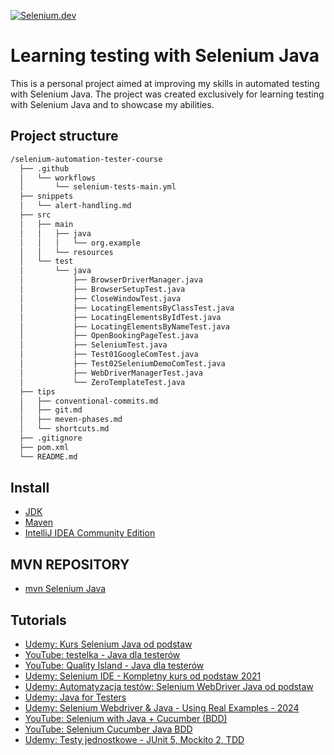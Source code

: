 [![Selenium.dev](https://img.shields.io/badge/Documantation-Selenium-43b02a.svg?logo=selenium)](https://www.selenium.dev/)

# Learning testing with Selenium Java
This is a personal project aimed at improving my skills in automated testing with Selenium Java. The project was created exclusively for learning testing with Selenium Java and to showcase my abilities.
## Project structure

```bash
/selenium-automation-tester-course
  ├── .github
  │   └── workflows
  │       └── selenium-tests-main.yml
  ├── snippets
  │   └── alert-handling.md
  ├── src
  │   ├── main
  │   │   ├── java
  │   │   │   └── org.example
  │   │   └── resources
  │   └── test
  │       └── java
  │           ├── BrowserDriverManager.java
  │           ├── BrowserSetupTest.java
  │           ├── CloseWindowTest.java
  │           ├── LocatingElementsByClassTest.java
  │           ├── LocatingElementsByIdTest.java
  │           ├── LocatingElementsByNameTest.java
  │           ├── OpenBookingPageTest.java
  │           ├── SeleniumTest.java
  │           ├── Test01GoogleComTest.java
  │           ├── Test02SeleniumDemoComTest.java
  │           ├── WebDriverManagerTest.java
  │           └── ZeroTemplateTest.java
  ├── tips
  │   ├── conventional-commits.md
  │   ├── git.md
  │   ├── meven-phases.md
  │   └── shortcuts.md
  ├── .gitignore
  ├── pom.xml
  └── README.md
  ```

## Install
- [JDK](https://www.oracle.com/pl/java/technologies/downloads/)
- [Maven](https://maven.apache.org/download.cgi)
- [IntelliJ IDEA Community Edition](https://www.jetbrains.com/idea/download/?section=windows)

## MVN REPOSITORY
- [mvn Selenium Java](https://mvnrepository.com/artifact/org.seleniumhq.selenium/selenium-java)

## Tutorials
- [Udemy: Kurs Selenium Java od podstaw](https://www.udemy.com/course/kurs-selenium-java)
- [YouTube: testelka - Java dla testerów](https://testelka.pl/kurs/java-dla-testerow/#lekcje)
- [YouTube: Quality Island - Java dla testerów](https://www.youtube.com/watch?v=PqRHjhNJ8jA&list=PLAoOkePoA0Pt1PN5JiPFI3RXbcw-zd2Mu&index=1)
- [Udemy: Selenium IDE - Kompletny kurs od podstaw 2021](https://www.udemy.com/course/selenium-ide-kompletny-kurs-od-podstaw)
- [Udemy: Automatyzacja testów: Selenium WebDriver Java od podstaw](https://www.udemy.com/course/automatyzacja-testow-selenium-webdriver-java-od-podstaw)
- [Udemy: Java for Testers](https://www.udemy.com/course/java-for-testers-dmitry)
- [Udemy: Selenium Webdriver & Java - Using Real Examples - 2024](https://www.udemy.com/course/selenium-webdriver-java-using-real-examples)
- [YouTube: Selenium with Java + Cucumber (BDD)](https://www.youtube.com/watch?v=d56lRIAwQEI&list=PLUDwpEzHYYLtHHyYv48HmWAbxsS-2iDNT)
- [YouTube: Selenium Cucumber Java BDD](https://www.youtube.com/watch?v=4e9vhX7ZuCw&list=PLhW3qG5bs-L_mFHirOLEYJ7X2rIXu8SR2)
- [Udemy: Testy jednostkowe - JUnit 5, Mockito 2, TDD](https://www.udemy.com/course/testy-jednostkowe)

